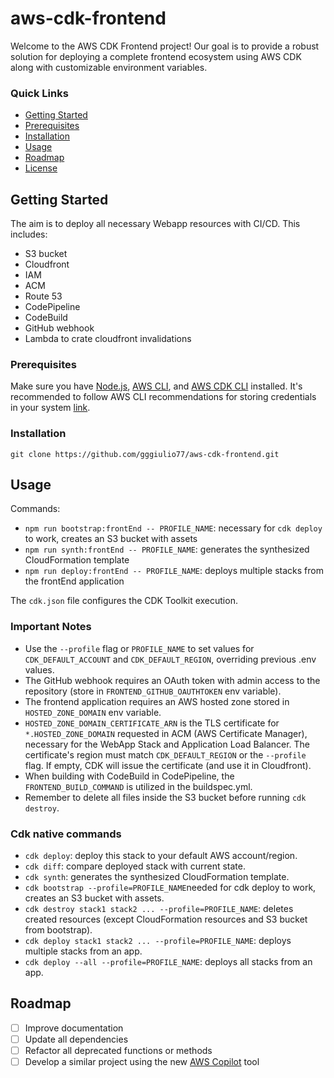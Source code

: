 # aws-cdk-frontend

Welcome to the AWS CDK Frontend project! Our goal is to provide a robust solution for deploying a complete frontend ecosystem using AWS CDK along with customizable environment variables.

### Quick Links

- [Getting Started](#getting-started)
- [Prerequisites](#prerequisites)
- [Installation](#installation)
- [Usage](#usage)
- [Roadmap](#roadmap)
- [License](#license)

## Getting Started

The aim is to deploy all necessary Webapp resources with CI/CD. This includes:
* S3 bucket
* Cloudfront
* IAM
* ACM
* Route 53
* CodePipeline
* CodeBuild
* GitHub webhook
* Lambda to crate cloudfront invalidations

### Prerequisites

Make sure you have [Node.js](https://nodejs.org/en), [AWS CLI](https://aws.amazon.com/es/cli/), and [AWS CDK CLI](https://docs.aws.amazon.com/cdk/v2/guide/cli.html) installed. It's recommended to follow AWS CLI recommendations for storing credentials in your system [link](https://docs.aws.amazon.com/cli/latest/userguide/cli-configure-files.html).

### Installation

`git clone https://github.com/gggiulio77/aws-cdk-frontend.git`

## Usage

Commands:
 * `npm run bootstrap:frontEnd -- PROFILE_NAME`: necessary for `cdk deploy` to work, creates an S3 bucket with assets
 * `npm run synth:frontEnd -- PROFILE_NAME`: generates the synthesized CloudFormation template
 * `npm run deploy:frontEnd -- PROFILE_NAME`: deploys multiple stacks from the frontEnd application

The `cdk.json` file configures the CDK Toolkit execution.

### Important Notes
* Use the `--profile` flag or `PROFILE_NAME` to set values for `CDK_DEFAULT_ACCOUNT` and `CDK_DEFAULT_REGION`, overriding previous .env values.
* The GitHub webhook requires an OAuth token with admin access to the repository (store in `FRONTEND_GITHUB_OAUTHTOKEN` env variable).
* The frontend application requires an AWS hosted zone stored in `HOSTED_ZONE_DOMAIN` env variable.
* `HOSTED_ZONE_DOMAIN_CERTIFICATE_ARN` is the TLS certificate for `*.HOSTED_ZONE_DOMAIN` requested in ACM (AWS Certificate Manager), necessary for the WebApp Stack and Application Load Balancer. The certificate's region must match `CDK_DEFAULT_REGION` or the `--profile` flag. If empty, CDK will issue the certificate (and use it in Cloudfront).
* When building with CodeBuild in CodePipeline, the `FRONTEND_BUILD_COMMAND` is utilized in the buildspec.yml.
* Remember to delete all files inside the S3 bucket before running `cdk destroy`.

### Cdk native commands

* `cdk deploy`: deploy this stack to your default AWS account/region.
* `cdk diff`: compare deployed stack with current state.
* `cdk synth`: generates the synthesized CloudFormation template.
* `cdk bootstrap --profile=PROFILE_NAME`needed for cdk deploy to work, creates an S3 bucket with assets.
* `cdk destroy stack1 stack2 ... --profile=PROFILE_NAME`: deletes created resources (except CloudFormation resources and S3 bucket from bootstrap).
* `cdk deploy stack1 stack2 ... --profile=PROFILE_NAME`: deploys multiple stacks from an app.
* `cdk deploy --all --profile=PROFILE_NAME`: deploys all stacks from an app.

## Roadmap

- [ ] Improve documentation
- [ ] Update all dependencies
- [ ] Refactor all deprecated functions or methods
- [ ] Develop a similar project using the new [AWS Copilot](https://github.com/aws/copilot-cli) tool